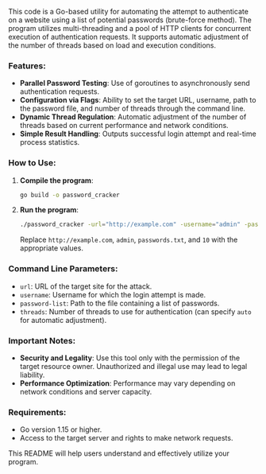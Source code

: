 This code is a Go-based utility for automating the attempt to authenticate on a website using a list of potential passwords (brute-force method). The program utilizes multi-threading and a pool of HTTP clients for concurrent execution of authentication requests. It supports automatic adjustment of the number of threads based on load and execution conditions.

### Features:
- **Parallel Password Testing**: Use of goroutines to asynchronously send authentication requests.
- **Configuration via Flags**: Ability to set the target URL, username, path to the password file, and number of threads through the command line.
- **Dynamic Thread Regulation**: Automatic adjustment of the number of threads based on current performance and network conditions.
- **Simple Result Handling**: Outputs successful login attempt and real-time process statistics.

### How to Use:
1. **Compile the program**:
   ```bash
   go build -o password_cracker
   ```
2. **Run the program**:
   ```bash
   ./password_cracker -url="http://example.com" -username="admin" -password-list="passwords.txt" -threads=auto
   ```
   Replace `http://example.com`, `admin`, `passwords.txt`, and `10` with the appropriate values.

### Command Line Parameters:
- `url`: URL of the target site for the attack.
- `username`: Username for which the login attempt is made.
- `password-list`: Path to the file containing a list of passwords.
- `threads`: Number of threads to use for authentication (can specify `auto` for automatic adjustment).

### Important Notes:
- **Security and Legality**: Use this tool only with the permission of the target resource owner. Unauthorized and illegal use may lead to legal liability.
- **Performance Optimization**: Performance may vary depending on network conditions and server capacity.

### Requirements:
- Go version 1.15 or higher.
- Access to the target server and rights to make network requests.

This README will help users understand and effectively utilize your program.

